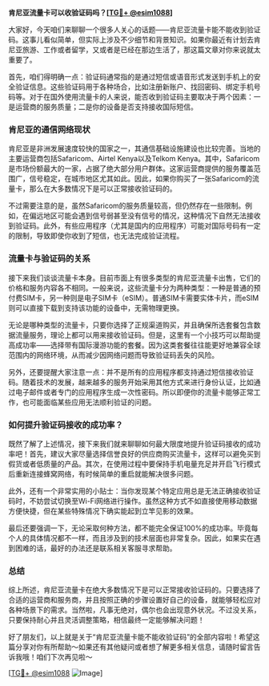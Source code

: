 **肯尼亚流量卡可以收验证码吗？[[TG💪+ @esim1088](https://t.me/s/esim1088)]**

大家好，今天咱们来聊聊一个很多人关心的话题——肯尼亚流量卡能不能收到验证码。这事儿看似简单，但实际上涉及不少细节和背景知识。如果你最近有计划去肯尼亚旅游、工作或者留学，又或者是已经在那边生活了，那这篇文章对你来说就太重要了。

首先，咱们得明确一点：验证码通常指的是通过短信或语音形式发送到手机上的安全验证信息。这些验证码用于各种场合，比如注册新账户、找回密码、绑定手机号码等。对于在国外使用流量卡的人来说，能否收到验证码主要取决于两个因素：一是运营商的服务质量；二是你的设备是否支持接收国际短信。

### 肯尼亚的通信网络现状

肯尼亚是非洲发展速度较快的国家之一，其通信基础设施建设也比较完善。当地的主要运营商包括Safaricom、Airtel Kenya以及Telkom Kenya。其中，Safaricom是市场份额最大的一家，占据了绝大部分用户群体。这家运营商提供的服务覆盖范围广，信号稳定，在城市地区尤其如此。因此，如果你购买了一张Safaricom的流量卡，那么在大多数情况下是可以正常接收验证码的。

不过需要注意的是，虽然Safaricom的服务质量较高，但仍然存在一些限制。例如，在偏远地区可能会遇到信号弱甚至没有信号的情况，这种情况下自然无法接收到验证码。此外，有些应用程序（尤其是国内的应用程序）可能对国际号码有一定的限制，导致即使你收到了短信，也无法完成验证流程。

### 流量卡与验证码的关系

接下来我们谈谈流量卡本身。目前市面上有很多类型的肯尼亚流量卡出售，它们的价格和服务内容各不相同。一般来说，这些流量卡分为两种类型：一种是普通的预付费SIM卡，另一种则是电子SIM卡（eSIM）。普通SIM卡需要实体卡片，而eSIM则可以直接下载到支持该功能的设备中，无需物理更换。

无论是哪种类型的流量卡，只要你选择了正规渠道购买，并且确保所选套餐包含数据流量服务，理论上都可以用来接收验证码。但是，这里有一个小技巧可以帮助提高成功率——选择带有国际漫游功能的套餐。因为这类套餐往往能更好地兼容全球范围内的网络环境，从而减少因网络问题而导致验证码丢失的风险。

另外，还要提醒大家注意一点：并不是所有的应用程序都支持通过短信接收验证码。随着技术的发展，越来越多的服务开始采用其他方式来进行身份认证，比如通过电子邮件或者专门的应用程序生成一次性密码。所以即便你的流量卡能够正常工作，也可能面临某些应用无法顺利验证的问题。

### 如何提升验证码接收的成功率？

既然了解了上述情况，接下来我们就来聊聊如何最大限度地提升验证码接收的成功率吧！首先，建议大家尽量选择信誉良好的供应商购买流量卡，这样可以避免买到假货或者低质量的产品。其次，在使用过程中要保持手机电量充足并开启飞行模式后重新连接蜂窝网络，有时候简单的重启就能解决很多问题。

此外，还有一个非常实用的小贴士：当你发现某个特定应用总是无法正确接收验证码时，不妨尝试切换至Wi-Fi网络进行操作。虽然这种方式不如直接使用移动数据方便快捷，但在某些特殊情况下确实能起到立竿见影的效果。

最后还要强调一下，无论采取何种方法，都不能完全保证100%的成功率。毕竟每个人的具体情况都不一样，而且涉及到的技术层面也非常复杂。因此，如果实在遇到困难的话，最好的办法还是联系相关客服寻求帮助。

### 总结

综上所述，肯尼亚流量卡在绝大多数情况下是可以正常接收验证码的。只要选择了合适的运营商和服务商，并且按照正确的步骤设置好自己的设备，就能够轻松应对各种场景下的需求。当然啦，凡事无绝对，偶尔也会出现意外状况。不过没关系，只要保持耐心并且灵活调整策略，相信最终一定能够解决问题！

好了朋友们，以上就是关于“肯尼亚流量卡能不能收验证码”的全部内容啦！希望这篇分享对你有所帮助～如果还有其他疑问或者想了解更多相关信息，请随时留言告诉我哦！咱们下次再见啦～

[[TG💪+ @esim1088](https://t.me/s/esim1088) ![Image](https://i.postimg.cc/4NQfJmqS/Snipaste-2025-05-13-00-14-12.png)]